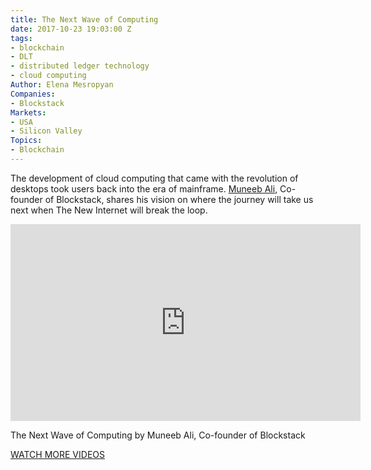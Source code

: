 ```yaml
---
title: The Next Wave of Computing
date: 2017-10-23 19:03:00 Z
tags:
- blockchain
- DLT
- distributed ledger technology
- cloud computing
Author: Elena Mesropyan
Companies:
- Blockstack
Markets:
- USA
- Silicon Valley
Topics:
- Blockchain
---
```


The development of cloud computing that came with the revolution of desktops took users back into the era of mainframe. [Muneeb Ali](https://www.linkedin.com/in/muneebali/), Co-founder of Blockstack, shares his vision on where the journey will take us next when The New Internet will break the loop.

<iframe width="560" height="315" src="https://www.youtube.com/embed/IfONVXL6tnk" frameborder="0" allowfullscreen></iframe>

The Next Wave of Computing by Muneeb Ali, Co-founder of Blockstack

[WATCH MORE VIDEOS](https://letstalkpayments.com/?s=VIDEO)